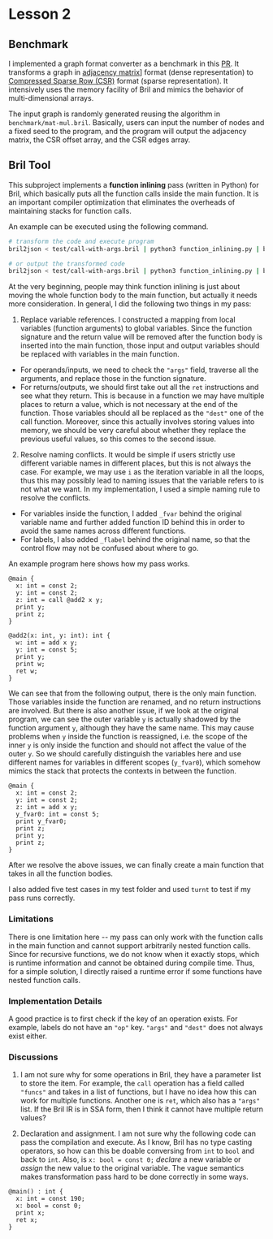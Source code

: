 # Lesson 2

## Benchmark
I implemented a graph format converter as a benchmark in this [PR](https://github.com/sampsyo/bril/pull/146). It transforms a graph in [adjacency matrix](https://en.wikipedia.org/wiki/Adjacency_matrix)] format (dense representation) to [Compressed Sparse Row (CSR)](https://en.wikipedia.org/wiki/Sparse_matrix) format (sparse representation). It intensively uses the memory facility of Bril and mimics the behavior of multi-dimensional arrays.

The input graph is randomly generated reusing the algorithm in `benchmark/mat-mul.bril`. Basically, users can input the number of nodes and a fixed seed to the program, and the program will output the adjacency matrix, the CSR offset array, and the CSR edges array.


## Bril Tool
This subproject implements a **function inlining** pass (written in Python) for Bril, which basically puts all the function calls inside the main function. It is an important compiler optimization that eliminates the overheads of maintaining stacks for function calls.

An example can be executed using the following command.
```bash
# transform the code and execute program
bril2json < test/call-with-args.bril | python3 function_inlining.py | brili

# or output the transformed code
bril2json < test/call-with-args.bril | python3 function_inlining.py | bril2txt
```

At the very beginning, people may think function inlining is just about moving the whole function body to the main function, but actually it needs more consideration. In general, I did the following two things in my pass:

1. Replace variable references.
I constructed a mapping from local variables (function arguments) to global variables. Since the function signature and the return value will be removed after the function body is inserted into the main function, those input and output variables should be replaced with variables in the main function.
* For operands/inputs, we need to check the `"args"` field, traverse all the arguments, and replace those in the function signature.
* For returns/outputs, we should first take out all the `ret` instructions and see what they return. This is because in a function we may have multiple places to return a value, which is not necessary at the end of the function. Those variables should all be replaced as the `"dest"` one of the call function. Moreover, since this actually involves storing values into memory, we should be very careful about whether they replace the previous useful values, so this comes to the second issue.

2. Resolve naming conflicts.
It would be simple if users strictly use different variable names in different places, but this is not always the case. For example, we may use `i` as the iteration variable in all the loops, thus this may possibly lead to naming issues that the variable refers to is not what we want. In my implementation, I used a simple naming rule to resolve the conflicts.
* For variables inside the function, I added `_fvar` behind the original variable name and further added function ID behind this in order to avoid the same names across different functions.
* For labels, I also added `_flabel` behind the original name, so that the control flow may not be confused about where to go.

An example program here shows how my pass works.
```bril
@main {
  x: int = const 2;
  y: int = const 2;
  z: int = call @add2 x y;
  print y;
  print z;
}

@add2(x: int, y: int): int {
  w: int = add x y;
  y: int = const 5;
  print y;
  print w;
  ret w;
}
```

We can see that from the following output, there is the only main function. Those variables inside the function are renamed, and no return instructions are involved. But there is also another issue, if we look at the original program, we can see the outer variable `y` is actually shadowed by the function argument `y`, although they have the same name. This may cause problems when `y` inside the function is reassigned, i.e. the scope of the inner `y` is only inside the function and should not affect the value of the outer `y`. So we should carefully distinguish the variables here and use different names for variables in different scopes (`y_fvar0`), which somehow mimics the stack that protects the contexts in between the function.
```bril
@main {
  x: int = const 2;
  y: int = const 2;
  z: int = add x y;
  y_fvar0: int = const 5;
  print y_fvar0;
  print z;
  print y;
  print z;
}
```

After we resolve the above issues, we can finally create a main function that takes in all the function bodies.

I also added five test cases in my test folder and used `turnt` to test if my pass runs correctly.


### Limitations
There is one limitation here -- my pass can only work with the function calls in the main function and cannot support arbitrarily nested function calls. Since for recursive functions, we do not know when it exactly stops, which is runtime information and cannot be obtained during compile time. Thus, for a simple solution, I directly raised a runtime error if some functions have nested function calls.


### Implementation Details
A good practice is to first check if the key of an operation exists. For example, labels do not have an `"op"` key. `"args"` and `"dest"` does not always exist either.


### Discussions
1. I am not sure why for some operations in Bril, they have a parameter list to store the item. For example, the `call` operation has a field called `"funcs"` and takes in a list of functions, but I have no idea how this can work for multiple functions. Another one is `ret`, which also has a `"args"` list. If the Bril IR is in SSA form, then I think it cannot have multiple return values?

2. Declaration and assignment. I am not sure why the following code can pass the compilation and execute. As I know, Bril has no type casting operators, so how can this be doable conversing from `int` to `bool` and back to `int`. Also, is `x: bool = const 0;` *declare* a new variable or *assign* the new value to the original variable. The vague semantics makes transformation pass hard to be done correctly in some ways.

```bril
@main() : int {
  x: int = const 190;
  x: bool = const 0;
  print x;
  ret x;
}
```